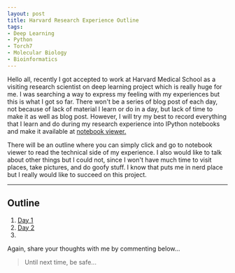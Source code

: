 ```yaml
---
layout: post
title: Harvard Research Experience Outline
tags:
- Deep Learning
- Python
- Torch7
- Molecular Biology
- Bioinformatics
---
```


Hello all, recently I got accepted to work at Harvard Medical School as a visiting research scientist on deep learning project which is really huge for me. I was searching a way to express my feeling with my experiences but this is what I got so far. There won't be a series of blog post of each day, not because of lack of material I learn or do in a day, but lack of time to make it as well as blog post. However, I will try my best to record everything that I learn and do during my research experience into IPython notebooks and make it available at [notebook viewer.](http://nbviewer.ipython.org/)

There will be an outline where you can simply click and go to notebook viewer to read the technical side of my experience. I also would like to talk about other things but I could not, since I won't have much time to visit places, take pictures, and do goofy stuff. I know that puts me in nerd place but I really would like to succeed on this project.

---

Outline
---

1. [Day 1](https://github.com/eneskemalergin/Research_Log/blob/master/1st_Day.ipynb)
2. [Day 2](https://github.com/eneskemalergin/Research_Log/blob/master/2nd_Day.ipynb)
3. []()

Again, share your thoughts with me by commenting below...

> Until next time, be safe...
